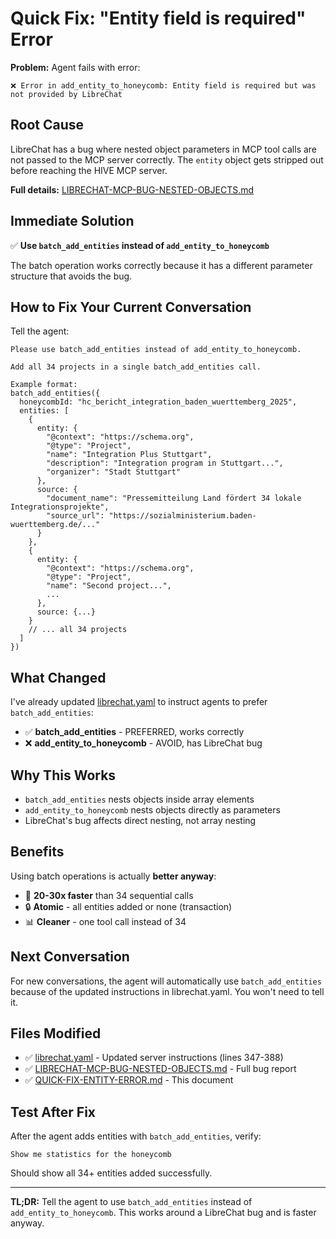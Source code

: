 # Quick Fix: "Entity field is required" Error

**Problem:** Agent fails with error:
```
❌ Error in add_entity_to_honeycomb: Entity field is required but was not provided by LibreChat
```

## Root Cause

LibreChat has a bug where nested object parameters in MCP tool calls are not passed to the MCP server correctly. The `entity` object gets stripped out before reaching the HIVE MCP server.

**Full details:** [LIBRECHAT-MCP-BUG-NESTED-OBJECTS.md](./LIBRECHAT-MCP-BUG-NESTED-OBJECTS.md)

## Immediate Solution

✅ **Use `batch_add_entities` instead of `add_entity_to_honeycomb`**

The batch operation works correctly because it has a different parameter structure that avoids the bug.

## How to Fix Your Current Conversation

Tell the agent:

```
Please use batch_add_entities instead of add_entity_to_honeycomb.

Add all 34 projects in a single batch_add_entities call.

Example format:
batch_add_entities({
  honeycombId: "hc_bericht_integration_baden_wuerttemberg_2025",
  entities: [
    {
      entity: {
        "@context": "https://schema.org",
        "@type": "Project",
        "name": "Integration Plus Stuttgart",
        "description": "Integration program in Stuttgart...",
        "organizer": "Stadt Stuttgart"
      },
      source: {
        "document_name": "Pressemitteilung Land fördert 34 lokale Integrationsprojekte",
        "source_url": "https://sozialministerium.baden-wuerttemberg.de/..."
      }
    },
    {
      entity: {
        "@context": "https://schema.org",
        "@type": "Project",
        "name": "Second project...",
        ...
      },
      source: {...}
    }
    // ... all 34 projects
  ]
})
```

## What Changed

I've already updated [librechat.yaml](../../librechat.yaml) to instruct agents to prefer `batch_add_entities`:

- ✅ **batch_add_entities** - PREFERRED, works correctly
- ❌ **add_entity_to_honeycomb** - AVOID, has LibreChat bug

## Why This Works

- `batch_add_entities` nests objects inside array elements
- `add_entity_to_honeycomb` nests objects directly as parameters
- LibreChat's bug affects direct nesting, not array nesting

## Benefits

Using batch operations is actually **better anyway**:

- 🚀 **20-30x faster** than 34 sequential calls
- 🔒 **Atomic** - all entities added or none (transaction)
- 📊 **Cleaner** - one tool call instead of 34

## Next Conversation

For new conversations, the agent will automatically use `batch_add_entities` because of the updated instructions in librechat.yaml. You won't need to tell it.

## Files Modified

- ✅ [librechat.yaml](../../librechat.yaml) - Updated server instructions (lines 347-388)
- ✅ [LIBRECHAT-MCP-BUG-NESTED-OBJECTS.md](./LIBRECHAT-MCP-BUG-NESTED-OBJECTS.md) - Full bug report
- ✅ [QUICK-FIX-ENTITY-ERROR.md](./QUICK-FIX-ENTITY-ERROR.md) - This document

## Test After Fix

After the agent adds entities with `batch_add_entities`, verify:

```
Show me statistics for the honeycomb
```

Should show all 34+ entities added successfully.

---

**TL;DR:** Tell the agent to use `batch_add_entities` instead of `add_entity_to_honeycomb`. This works around a LibreChat bug and is faster anyway.
